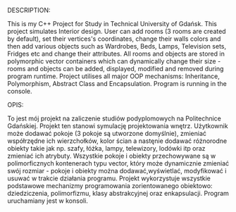 DESCRIPTION:

This is my C++ Project for Study in Technical University of Gdańsk. This project simulates Interior design. User can add rooms (3 rooms are created by default), set their vertices's coordinates, change their walls colors and then add various objects such as Wardrobes, Beds, Lamps, Television sets, Fridges etc and change their attributes. All rooms and objects are stored in polymorphic vector containers which can dynamically change their size - rooms and objects can be added, displayed, modified and removed during program runtime. Project utilises all major OOP mechanisms: Inheritance, Polymorphism, Abstract Class and Encapsulation. Program is running in the console.


OPIS:

To jest mój projekt na zaliczenie studiów podyplomowych na Politechnice Gdańskiej. Projekt ten stanowi symulację projektowania wnętrz. Użytkownik może dodawać pokoje (3 pokoje są utworzone domyślnie), zmieniać współrzędne ich wierzchołków, kolor ścian a nastęnie dodawać różnorodne obiekty takie jak np. szafy, łóżka, lampy, telewizory, lodówki itp oraz zmieniać ich atrybuty.  Wszystkie pokoje i obiekty przechowywane są w polimorficznych kontenerach typu vector, który może dynamicznie zmieniać swój rozmiar  - pokoje i obiekty można dodawać,wyświetlać, modyfikować i usuwać w trakcie działania programu. Projekt wykorzystuje wszystkie podstawowe mechanizmy programowania zorientowanego obiektowo: dziedziczenia, polimorfizmu, klasy abstrakcyjnej oraz enkapsulacji. Program uruchamiany jest w konsoli.

